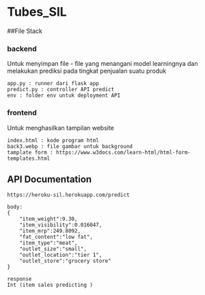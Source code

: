# Tubes_SIL

##File Stack
### backend
Untuk menyimpan file - file yang menangani model learningnya dan melakukan prediksi pada tingkat penjualan suatu produk
```
app.py : runner dari flask app
predict.py : controller API predict
env : folder env untuk deployment API
```
### frontend
Untuk menghasilkan tampilan website
```
index.html : kode program html
back3.webp : file gambar untuk background
tamplate form : https://www.w3docs.com/learn-html/html-form-templates.html
```

## API Documentation
```
https://heroku-sil.herokuapp.com/predict

body:
{
    "item_weight":9.30,
    "item_visibility":0.016047,
    "item_mrp":249.8092,
    "fat_content":"low fat",
    "item_type":"meat",
    "outlet_size":"small",
    "outlet_location":"tier 1",
    "outlet_store":"grocery store"
}

response
Int (item sales predicting )
```

